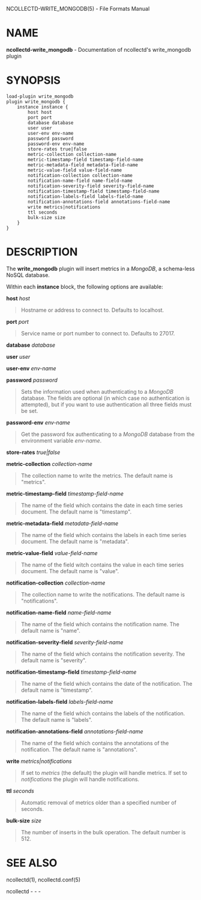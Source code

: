 NCOLLECTD-WRITE\_MONGODB(5) - File Formats Manual

# NAME

**ncollectd-write\_mongodb** - Documentation of ncollectd's write\_mongodb plugin

# SYNOPSIS

	load-plugin write_mongodb
	plugin write_mongodb {
	    instance instance {
	        host host
	        port port
	        database database
	        user user
	        user-env env-name
	        password password
	        password-env env-name
	        store-rates true|false
	        metric-collection collection-name
	        metric-timestamp-field timestamp-field-name
	        metric-metadata-field metadata-field-name
	        metric-value-field value-field-name
	        notification-collection collection-name
	        notification-name-field name-field-name
	        notification-severity-field severity-field-name
	        notification-timestamp-field timestamp-field-name
	        notification-labels-field labels-field-name
	        notification-annotations-field annotations-field-name
	        write metrics|notifications
	        ttl seconds
	        bulk-size size
	    }
	}

# DESCRIPTION

The **write\_mongodb** plugin will insert metrics in a *MongoDB*,
a schema-less NoSQL database.

Within each **instance** block, the following options are available:

**host** *host*

> Hostname or address to connect to.
> Defaults to localhost.

**port** *port*

> Service name or port number to connect to.
> Defaults to 27017.

**database** *database*

**user** *user*

**user-env** *env-name*

**password** *password*

> Sets the information used when authenticating to a *MongoDB* database.
> The fields are optional (in which case no authentication is attempted),
> but if you want to use authentication all three fields must be set.

**password-env** *env-name*

> Get the password fox authenticating to a *MongoDB* database from the
> environment variable *env-name*.

**store-rates** *true|false*

**metric-collection** *collection-name*

> The collection name to write the metrics.
> The default name is "metrics".

**metric-timestamp-field** *timestamp-field-name*

> The name of the field which contains the date in each time series document.
> The default name is "timestamp".

**metric-metadata-field** *metadata-field-name*

> The name of the field which contains the labels in each time series document.
> The default name is "metadata".

**metric-value-field** *value-field-name*

> The name of the field witch contains the value in each time series document.
> The default name is "value".

**notification-collection** *collection-name*

> The collection name to write the notifications.
> The default name is "notifications".

**notification-name-field** *name-field-name*

> The name of the field which contains the notification name.
> The default name is "name".

**notification-severity-field** *severity-field-name*

> The name of the field which contains the notification severity.
> The default name is "severity".

**notification-timestamp-field** *timestamp-field-name*

> The name of the field which contains the date of the notification.
> The default name is "timestamp".

**notification-labels-field** *labels-field-name*

> The name of the field which contains the labels of the notification.
> The default name is "labels".

**notification-annotations-field** *annotations-field-name*

> The name of the field which contains the annotations of the notification.
> The default name is "annotations".

**write** *metrics|notifications*

> If set to *metrics* (the default) the plugin will handle metrics.
> If set to *notifications* the plugin will handle notifications.

**ttl** *seconds*

> Automatic removal of metrics older than a specified number of seconds.

**bulk-size** *size*

> The number of inserts in the bulk operation.
> The default number is 512.

# SEE ALSO

ncollectd(1),
ncollectd.conf(5)

ncollectd - - -
